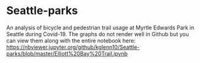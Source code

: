 # Seattle-parks
An analysis of bicycle and pedestrian trail usage at Myrtle Edwards Park in Seattle during Covid-19.
The graphs do not render well in Github but you can view them along with the entire notebook here: https://nbviewer.jupyter.org/github/kglenn10/Seattle-parks/blob/master/Elliott%20Bay%20Trail.ipynb
